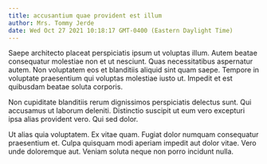 ```yaml
---
title: accusantium quae provident est illum
author: Mrs. Tommy Jerde
date: Wed Oct 27 2021 10:18:17 GMT-0400 (Eastern Daylight Time)
---
```

Saepe architecto placeat perspiciatis ipsum ut voluptas illum. Autem beatae consequatur molestiae non et ut nesciunt. Quas necessitatibus aspernatur autem. Non voluptatem eos et blanditiis aliquid sint quam saepe. Tempore in voluptate praesentium qui voluptas molestiae iusto ut. Impedit et est quibusdam beatae soluta corporis.

 Non cupiditate blanditiis rerum dignissimos perspiciatis delectus sunt. Qui accusamus ut laborum deleniti. Distinctio suscipit ut eum vero excepturi ipsa alias provident vero. Qui sed dolor.

 Ut alias quia voluptatem. Ex vitae quam. Fugiat dolor numquam consequatur praesentium et. Culpa quisquam modi aperiam impedit aut dolor vitae. Vero unde doloremque aut. Veniam soluta neque non porro incidunt nulla.